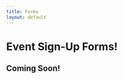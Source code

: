 ```yaml
---
title: Forms
layout: default
---
```


# Event Sign-Up Forms! 
## Coming Soon!
<!--
[Costume Contest Pre-Registration](https://docs.google.com/forms/d/e/1FAIpQLSdYtKfpR4TWNGrzbs9Q1X3hZbj8jQzWnxTpJ9K1yFoKK20ssA/formrestricted){:target="_blank"} <br>
[Dungeons and Dragons Preregistration](https://docs.google.com/forms/d/e/1FAIpQLSeylsqFiFMhuVEQVyX_A4QzLJR2mlGQcqLE3_8l_s2G-ZuqTg/viewform){:target="_blank"} <br>
[Closing Ceremony Lip-Sync Signup](https://docs.google.com/forms/d/e/1FAIpQLSer3gBI-JzhXn0If4ib2b3YzYaOIy4G98SbblMHtAK-09YG-g/formrestricted){:target="_blank"}
-->
